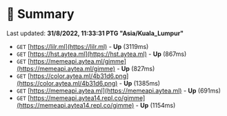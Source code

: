 # 📖 Summary
Last updated: **31/8/2022, 11:33:31 PTG "Asia/Kuala_Lumpur"**

- `GET` [https://lilr.ml](https://lilr.ml) - **Up** (3119ms)
- `GET` [https://hst.aytea.ml](https://hst.aytea.ml) - **Up** (867ms)
- `GET` [https://memeapi.aytea.ml/gimme](https://memeapi.aytea.ml/gimme) - **Up** (827ms)
- `GET` [https://color.aytea.ml/4b31d6.png](https://color.aytea.ml/4b31d6.png) - **Up** (1385ms)
- `GET` [https://memeapi.aytea.ml](https://memeapi.aytea.ml) - **Up** (691ms)
- `GET` [https://memeapi.aytea14.repl.co/gimme](https://memeapi.aytea14.repl.co/gimme) - **Up** (1154ms)
